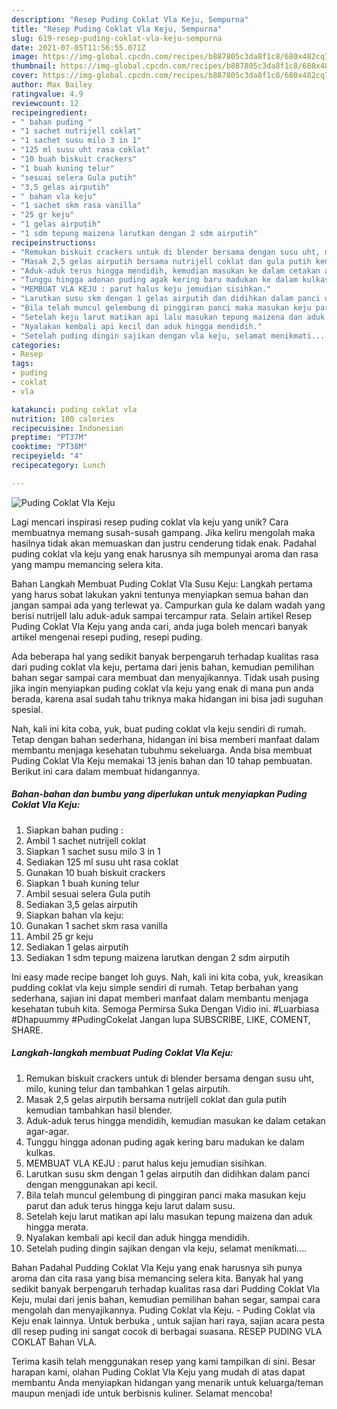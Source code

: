 ```yaml
---
description: "Resep Puding Coklat Vla Keju, Sempurna"
title: "Resep Puding Coklat Vla Keju, Sempurna"
slug: 619-resep-puding-coklat-vla-keju-sempurna
date: 2021-07-05T11:56:55.071Z
image: https://img-global.cpcdn.com/recipes/b887805c3da8f1c8/680x482cq70/puding-coklat-vla-keju-foto-resep-utama.jpg
thumbnail: https://img-global.cpcdn.com/recipes/b887805c3da8f1c8/680x482cq70/puding-coklat-vla-keju-foto-resep-utama.jpg
cover: https://img-global.cpcdn.com/recipes/b887805c3da8f1c8/680x482cq70/puding-coklat-vla-keju-foto-resep-utama.jpg
author: Max Bailey
ratingvalue: 4.9
reviewcount: 12
recipeingredient:
- " bahan puding "
- "1 sachet nutrijell coklat"
- "1 sachet susu milo 3 in 1"
- "125 ml susu uht rasa coklat"
- "10 buah biskuit crackers"
- "1 buah kuning telur"
- "sesuai selera Gula putih"
- "3,5 gelas airputih"
- " bahan vla keju"
- "1 sachet skm rasa vanilla"
- "25 gr keju"
- "1 gelas airputih"
- "1 sdm tepung maizena larutkan dengan 2 sdm airputih"
recipeinstructions:
- "Remukan biskuit crackers untuk di blender bersama dengan susu uht, milo, kuning telur dan tambahkan 1 gelas airputih."
- "Masak 2,5 gelas airputih bersama nutrijell coklat dan gula putih kemudian tambahkan hasil blender."
- "Aduk-aduk terus hingga mendidih, kemudian masukan ke dalam cetakan agar-agar."
- "Tunggu hingga adonan puding agak kering baru madukan ke dalam kulkas."
- "MEMBUAT VLA KEJU : parut halus keju jemudian sisihkan."
- "Larutkan susu skm dengan 1 gelas airputih dan didihkan dalam panci dengan menggunakan api kecil."
- "Bila telah muncul gelembung di pinggiran panci maka masukan keju parut dan aduk terus hingga keju larut dalam susu."
- "Setelah keju larut matikan api lalu masukan tepung maizena dan aduk hingga merata."
- "Nyalakan kembali api kecil dan aduk hingga mendidih."
- "Setelah puding dingin sajikan dengan vla keju, selamat menikmati...."
categories:
- Resep
tags:
- puding
- coklat
- vla

katakunci: puding coklat vla 
nutrition: 180 calories
recipecuisine: Indonesian
preptime: "PT37M"
cooktime: "PT38M"
recipeyield: "4"
recipecategory: Lunch

---
```



![Puding Coklat Vla Keju](https://img-global.cpcdn.com/recipes/b887805c3da8f1c8/680x482cq70/puding-coklat-vla-keju-foto-resep-utama.jpg)

Lagi mencari inspirasi resep puding coklat vla keju yang unik? Cara membuatnya memang susah-susah gampang. Jika keliru mengolah maka hasilnya tidak akan memuaskan dan justru cenderung tidak enak. Padahal puding coklat vla keju yang enak harusnya sih mempunyai aroma dan rasa yang mampu memancing selera kita.

Bahan Langkah Membuat Puding Coklat Vla Susu Keju: Langkah pertama yang harus sobat lakukan yakni tentunya menyiapkan semua bahan dan jangan sampai ada yang terlewat ya. Campurkan gula ke dalam wadah yang berisi nutrijell lalu aduk-aduk sampai tercampur rata. Selain artikel Resep Puding Coklat Vla Keju yang anda cari, anda juga boleh mencari banyak artikel mengenai resepi puding, resepi puding.

Ada beberapa hal yang sedikit banyak berpengaruh terhadap kualitas rasa dari puding coklat vla keju, pertama dari jenis bahan, kemudian pemilihan bahan segar sampai cara membuat dan menyajikannya. Tidak usah pusing jika ingin menyiapkan puding coklat vla keju yang enak di mana pun anda berada, karena asal sudah tahu triknya maka hidangan ini bisa jadi suguhan spesial.


Nah, kali ini kita coba, yuk, buat puding coklat vla keju sendiri di rumah. Tetap dengan bahan sederhana, hidangan ini bisa memberi manfaat dalam membantu menjaga kesehatan tubuhmu sekeluarga. Anda bisa membuat Puding Coklat Vla Keju memakai 13 jenis bahan dan 10 tahap pembuatan. Berikut ini cara dalam membuat hidangannya.

<!--inarticleads1-->

##### Bahan-bahan dan bumbu yang diperlukan untuk menyiapkan Puding Coklat Vla Keju:

1. Siapkan  bahan puding :
1. Ambil 1 sachet nutrijell coklat
1. Siapkan 1 sachet susu milo 3 in 1
1. Sediakan 125 ml susu uht rasa coklat
1. Gunakan 10 buah biskuit crackers
1. Siapkan 1 buah kuning telur
1. Ambil sesuai selera Gula putih
1. Sediakan 3,5 gelas airputih
1. Siapkan  bahan vla keju:
1. Gunakan 1 sachet skm rasa vanilla
1. Ambil 25 gr keju
1. Sediakan 1 gelas airputih
1. Sediakan 1 sdm tepung maizena larutkan dengan 2 sdm airputih


Ini easy made recipe banget loh guys. Nah, kali ini kita coba, yuk, kreasikan pudding coklat vla keju simple sendiri di rumah. Tetap berbahan yang sederhana, sajian ini dapat memberi manfaat dalam membantu menjaga kesehatan tubuh kita. Semoga Permirsa Suka Dengan Vidio ini. #Luarbiasa #Dhapuummy #PudingCokelat Jangan lupa SUBSCRIBE, LIKE, COMENT, SHARE. 

<!--inarticleads2-->

##### Langkah-langkah membuat Puding Coklat Vla Keju:

1. Remukan biskuit crackers untuk di blender bersama dengan susu uht, milo, kuning telur dan tambahkan 1 gelas airputih.
1. Masak 2,5 gelas airputih bersama nutrijell coklat dan gula putih kemudian tambahkan hasil blender.
1. Aduk-aduk terus hingga mendidih, kemudian masukan ke dalam cetakan agar-agar.
1. Tunggu hingga adonan puding agak kering baru madukan ke dalam kulkas.
1. MEMBUAT VLA KEJU : parut halus keju jemudian sisihkan.
1. Larutkan susu skm dengan 1 gelas airputih dan didihkan dalam panci dengan menggunakan api kecil.
1. Bila telah muncul gelembung di pinggiran panci maka masukan keju parut dan aduk terus hingga keju larut dalam susu.
1. Setelah keju larut matikan api lalu masukan tepung maizena dan aduk hingga merata.
1. Nyalakan kembali api kecil dan aduk hingga mendidih.
1. Setelah puding dingin sajikan dengan vla keju, selamat menikmati....


Bahan Padahal Pudding Coklat Vla Keju yang enak harusnya sih punya aroma dan cita rasa yang bisa memancing selera kita. Banyak hal yang sedikit banyak berpengaruh terhadap kualitas rasa dari Pudding Coklat Vla Keju, mulai dari jenis bahan, kemudian pemilihan bahan segar, sampai cara mengolah dan menyajikannya. Puding Coklat vla Keju. - Puding Coklat vla Keju enak lainnya. Untuk berbuka , untuk sajian hari raya, sajian acara pesta dll resep puding ini sangat cocok di berbagai suasana. RESEP PUDING VLA COKLAT Bahan VLA. 

Terima kasih telah menggunakan resep yang kami tampilkan di sini. Besar harapan kami, olahan Puding Coklat Vla Keju yang mudah di atas dapat membantu Anda menyiapkan hidangan yang menarik untuk keluarga/teman maupun menjadi ide untuk berbisnis kuliner. Selamat mencoba!

